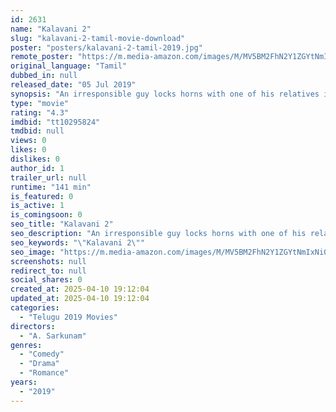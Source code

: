 ```yaml
---
id: 2631
name: "Kalavani 2"
slug: "kalavani-2-tamil-movie-download"
poster: "posters/kalavani-2-tamil-2019.jpg"
remote_poster: "https://m.media-amazon.com/images/M/MV5BM2FhN2Y1ZGYtNmIxNi00NWE0LWE1YTQtNzhkZjViNzhkYzA3XkEyXkFqcGdeQXVyMTEzNzg0Mjkx._V1_SX300.jpg"
original_language: "Tamil"
dubbed_in: null
released_date: "05 Jul 2019"
synopsis: "An irresponsible guy locks horns with one of his relatives in a election."
type: "movie"
rating: "4.3"
imdbid: "tt10295824"
tmdbid: null
views: 0
likes: 0
dislikes: 0
author_id: 1
trailer_url: null
runtime: "141 min"
is_featured: 0
is_active: 1
is_comingsoon: 0
seo_title: "Kalavani 2"
seo_description: "An irresponsible guy locks horns with one of his relatives in a election."
seo_keywords: "\"Kalavani 2\""
seo_image: "https://m.media-amazon.com/images/M/MV5BM2FhN2Y1ZGYtNmIxNi00NWE0LWE1YTQtNzhkZjViNzhkYzA3XkEyXkFqcGdeQXVyMTEzNzg0Mjkx._V1_SX300.jpg"
screenshots: null
redirect_to: null
social_shares: 0
created_at: 2025-04-10 19:12:04
updated_at: 2025-04-10 19:12:04
categories:
  - "Telugu 2019 Movies"
directors:
  - "A. Sarkunam"
genres:
  - "Comedy"
  - "Drama"
  - "Romance"
years:
  - "2019"
---
```

